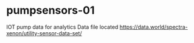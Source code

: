 # pumpsensors-01
IOT pump data for analytics
Data file located https://data.world/spectra-xenon/utility-sensor-data-set/
